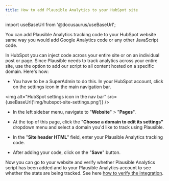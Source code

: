 ```yaml
---
title: How to add Plausible Analytics to your HubSpot site
---
```


import useBaseUrl from '@docusaurus/useBaseUrl';

You can add Plausible Analytics tracking code to your HubSpot website same way you would add Google Analytics code or any other JavaScript code. 

In HubSpot you can inject code across your entire site or on an individual post or page. Since Plausible needs to track analytics across your entire site, use the option to add our script to all content hosted on a specific domain. Here's how:

* You have to be a SuperAdmin to do this. In your HubSpot account, click on the settings icon in the main navigation bar.

<img alt="HubSpot settings icon in the nav bar" src={useBaseUrl('img/hubspot-site-settings.png')} />

* In the left sidebar menu, navigate to "**Website**" > "**Pages**".
    
* At the top of this page, click the "**Choose a domain to edit its settings"** dropdown menu and select a domain you'd like to track using Plausible.

* In the "**Site header HTML**" field, enter your Plausible Analytics tracking code.

* After adding your code, click on the "**Save**" button.

Now you can go to your website and verify whether Plausible Analytics script has been added and to your Plausible Analytics account to see whether the stats are being tracked. See here [how to verify the integration](troubleshoot-integration.md).
